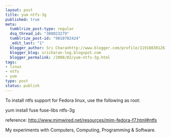 ```yaml
--- 
layout: post
title: yum ntfs-3g
published: true
meta: 
  tumblrize_post-type: regular
  dsq_thread_id: "388023279"
  tumblrize_post-id: "9010702424"
  _edit_last: "1"
  blogger_author: Sri Charanhttp://www.blogger.com/profile/11910830126191595892noreply@blogger.com
  blogger_blog: sricharan-log.blogspot.com
  blogger_permalink: /2008/02/yum-ntfs-3g.html
tags: 
- linux
- ntfs
- yum
type: post
status: publish
---
```

To install ntfs support for Fedora linux, use the following as root:

yum install fuse fuse-libs ntfs-3g

reference: http://www.mjmwired.net/resources/mjm-fedora-f7.html#ntfs
<div class="blogger-post-footer">My experiments with Computers, Computing, Programming &amp; Software.</div>
